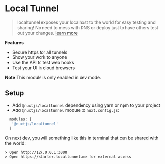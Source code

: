 # Local Tunnel
> localtunnel exposes your localhost to the world for easy testing and sharing!
No need to mess with DNS or deploy just to have others test out your changes. [learn more](https://github.com/localtunnel/localtunnel)
  
**Features**

- Secure https for all tunnels
- Show your work to anyone
- Use the API to test web hooks
- Test your UI in cloud browsers

**Note** This module is only enabled in dev mode.
  
## Setup
- Add `@nuxtjs/localtunnel` dependency using yarn or npm to your project
- Add `@nuxtjs/localtunnel` module to `nuxt.config.js`:
```js
  modules: [
   '@nuxtjs/localtunnel'
  ]
````

On next dev, you will something like this in terminal that can be shared with the world:
```
> Open http://127.0.0.1:3000
> Open https://starter.localtunnel.me for external access
```
